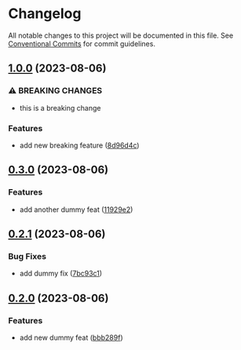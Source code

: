 # Changelog

All notable changes to this project will be documented in this file. See
[Conventional Commits](https://conventionalcommits.org) for commit guidelines.

## [1.0.0](https://github.com/im-perativa/stadata-semver/compare/v0.3.0...v1.0.0) (2023-08-06)


### ⚠ BREAKING CHANGES

* this is a breaking change

### Features

* add new breaking feature ([8d96d4c](https://github.com/im-perativa/stadata-semver/commit/8d96d4c91f95b34d64e5ab022030a23020f77b0a))

## [0.3.0](https://github.com/im-perativa/stadata-semver/compare/v0.2.1...v0.3.0) (2023-08-06)


### Features

* add another dummy feat ([11929e2](https://github.com/im-perativa/stadata-semver/commit/11929e2a8c8e086082e8615f0890c92071204ce1))

## [0.2.1](https://github.com/im-perativa/stadata-semver/compare/v0.2.0...v0.2.1) (2023-08-06)


### Bug Fixes

* add dummy fix ([7bc93c1](https://github.com/im-perativa/stadata-semver/commit/7bc93c1c4d0a2b806c4c70b21b4feb0f49321348))

## [0.2.0](https://github.com/im-perativa/stadata-semver/compare/v0.1.1...v0.2.0) (2023-08-06)


### Features

* add new dummy feat ([bbb289f](https://github.com/im-perativa/stadata-semver/commit/bbb289fb4de60f3218bd617b49ef5cb98dd52725))

